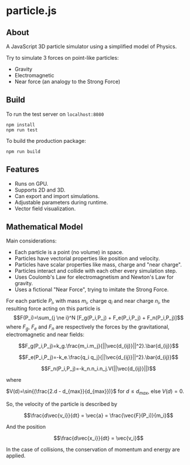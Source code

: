 # particle.js

## About

A JavaScript 3D particle simulator using a simplified model of Physics.

Try to simulate 3 forces on point-like particles:
- Gravity
- Electromagnetic
- Near force (an analogy to the Strong Force)

## Build

To run the test server on `localhost:8080`
```
npm install
npm run test
````

To build the production package:
```
npm run build
```

## Features
- Runs on GPU.
- Supports 2D and 3D.
- Can export and import simulations.
- Adjustable parameters during runtime.
- Vector field visualization.

## Mathematical Model
Main considerations:
- Each particle is a point (no volume) in space.
- Particles have vectorial properties like position and velocity.
- Particles have scalar properties like mass, charge and "near charge".
- Particles interact and collide with each other every simulation step.
- Uses Coulomb's Law for electromagnetism and Newton's Law for gravity.
- Uses a fictional "Near Force", trying to imitate the Strong Force.

For each particle $P_i$, with mass $m_i$, charge $q_i$ and near charge $n_i$, the resulting force acting on this particle is
$$F(P_i)=\sum_{j \ne i}^N [F_g(P_i,P_j) + F_e(P_i,P_j) + F_n(P_i,P_j)]$$
where $F_g$, $F_e$ and $F_n$ are respectively the forces by the gravitational, electromagnetic and near fields:

$$F_g(P_i,P_j)=k_g.\frac{m_i.m_j}{||\vec{d_{ij}}||^2}.\bar{d_{ij}}$$

$$F_e(P_i,P_j)=-k_e.\frac{q_i q_j}{||\vec{d_{ij}}||^2}.\bar{d_{ij}}$$

$$F_n(P_i,P_j)=-k_n.n_i.n_j.V(||\vec{d_{ij}}||)$$

where

$V(d)=\sin{(\frac{2.d - d_{max}}{d_{max}})}$ for $d \le d_{max}$, else $V(d)=0$.

So, the velocity of the particle is described by

$$\frac{d\vec{v_i}}{dt} = \vec{a} = \frac{\vec{F}(P_i)}{m_i}$$

And the position

$$\frac{d\vec{x_i}}{dt} = \vec{v_i}$$

In the case of collisions, the conservation of momentum and energy are applied.
